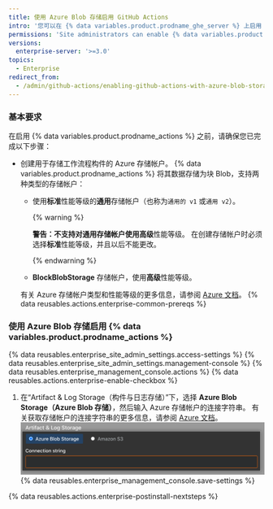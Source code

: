 ```yaml
---
title: 使用 Azure Blob 存储启用 GitHub Actions
intro: '您可以在 {% data variables.product.prodname_ghe_server %} 上启用 {% data variables.product.prodname_actions %}，并使用 Azure Blob 存储来存储工作流程运行生成的构件。'
permissions: 'Site administrators can enable {% data variables.product.prodname_actions %} and configure enterprise settings.'
versions:
  enterprise-server: '>=3.0'
topics:
  - Enterprise
redirect_from:
  - /admin/github-actions/enabling-github-actions-with-azure-blob-storage
---
```

### 基本要求

在启用 {% data variables.product.prodname_actions %} 之前，请确保您已完成以下步骤：

* 创建用于存储工作流程构件的 Azure 存储帐户。 {% data variables.product.prodname_actions %} 将其数据存储为块 Blob，支持两种类型的存储帐户：
  * 使用**标准**性能等级的**通用**存储帐户（也称为`通用的 v1` 或`通用 v2`）。

    {% warning %}

    **警告：**不支持对通用存储帐户使用**高级**性能等级。 在创建存储帐户时必须选择**标准**性能等级，并且以后不能更改。

    {% endwarning %}
  * **BlockBlobStorage** 存储帐户，使用**高级**性能等级。

  有关 Azure 存储帐户类型和性能等级的更多信息，请参阅 [Azure 文档](https://docs.microsoft.com/en-us/azure/storage/common/storage-account-overview?toc=/azure/storage/blobs/toc.json#types-of-storage-accounts)。
{% data reusables.actions.enterprise-common-prereqs %}

### 使用 Azure Blob 存储启用 {% data variables.product.prodname_actions %}

{% data reusables.enterprise_site_admin_settings.access-settings %}
{% data reusables.enterprise_site_admin_settings.management-console %}
{% data reusables.enterprise_management_console.actions %}
{% data reusables.actions.enterprise-enable-checkbox %}
1. 在“Artifact & Log Storage（构件与日志存储）”下，选择 **Azure Blob Storage（Azure Blob 存储）**，然后输入 Azure 存储帐户的连接字符串。 有关获取存储帐户的连接字符串的更多信息，请参阅 [Azure 文档](https://docs.microsoft.com/en-us/azure/storage/common/storage-account-keys-manage?tabs=azure-portal#view-account-access-keys)。 ![用于选择 Azure Blob 存储和连接字符串字段的单选按钮](/assets/images/enterprise/management-console/actions-azure-storage.png)
{% data reusables.enterprise_management_console.save-settings %}

{% data reusables.actions.enterprise-postinstall-nextsteps %}
